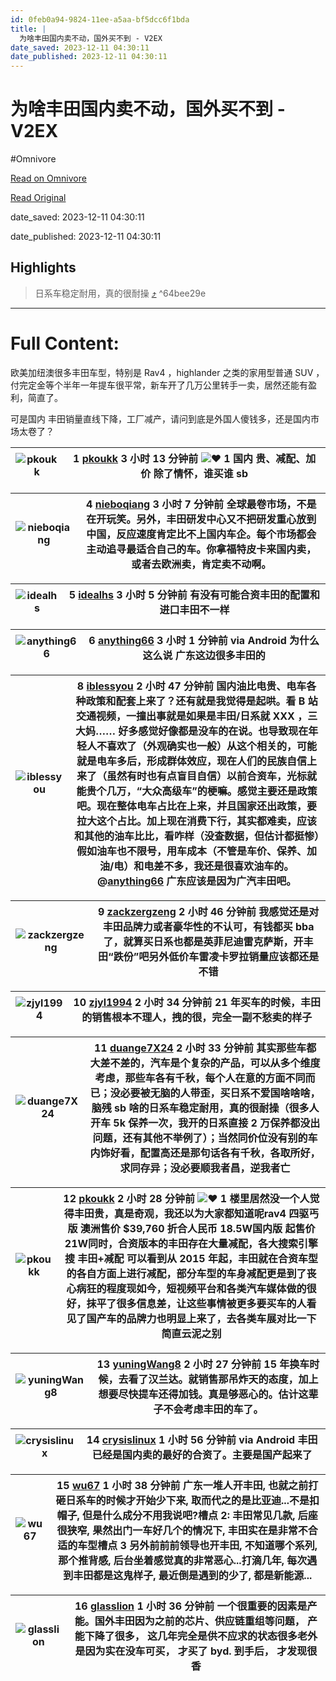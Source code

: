 ```yaml
---
id: 0feb0a94-9824-11ee-a5aa-bf5dcc6f1bda
title: |
  为啥丰田国内卖不动，国外买不到 - V2EX
date_saved: 2023-12-11 04:30:11
date_published: 2023-12-11 04:30:11
---
```


# 为啥丰田国内卖不动，国外买不到 - V2EX
#Omnivore

[Read on Omnivore](https://omnivore.app/me/v-2-ex-18c58ef1d24)

[Read Original](https://www.v2ex.com/t/999451)

date_saved: 2023-12-11 04:30:11

date_published: 2023-12-11 04:30:11

## Highlights

> 日系车稳定耐用，真的很耐操 [⤴️](https://omnivore.app/me/v-2-ex-18c58ef1d24#64bee29e-897d-4223-ac2c-5a875b6483dd)  ^64bee29e


--- 

# Full Content: 

欧美加纽澳很多丰田车型，特别是 Rav4 ，highlander 之类的家用型普通 SUV ，付完定金等个半年一年提车很平常，新车开了几万公里转手一卖，居然还能有盈利，简直了。

可是国内 丰田销量直线下降，工厂减产，请问到底是外国人傻钱多，还是国内市场太卷了？

| ![pkoukk](https://proxy-prod.omnivore-image-cache.app/0x0,sTwvvySX4cg3P0V7cVOR3VWwSFL4XhY_FI5VtbJYEPRI/https://cdn.v2ex.com/avatar/dd13/7591/344868_normal.png?m=1689560978) | 1 **[pkoukk](https://www.v2ex.com/member/pkoukk)** 3 小时 13 分钟前 ![❤️](https://proxy-prod.omnivore-image-cache.app/14x0,saoR_MvJ3uJ2jLgEyiT6R-483tterapDmryp9rdXOHYc/https://www.v2ex.com/static/img/heart_neue_red.png?v=16ec2dd0a880be6edda1e4a2e35754b3) 1 国内 贵、减配、加价 除了情怀，谁买谁 sb |
| ---------------------------------------------------------------------------------------------------------------------------------------------------------------------------- | ---------------------------------------------------------------------------------------------------------------------------------------------------------------------------------------------------------------------------------------------------------------------------------- |

| ![nieboqiang](https://proxy-prod.omnivore-image-cache.app/0x0,sPrpsCaswolMbd22_-tGn4SJFVtxtqsrU9obI6fVQaUI/https://cdn.v2ex.com/gravatar/899204b32b21e554b9d20e0b710dc537?s=48&d=retro) | 4 **[nieboqiang](https://www.v2ex.com/member/nieboqiang)** 3 小时 7 分钟前 全球最卷市场，不是在开玩笑。另外，丰田研发中心又不把研发重心放到中国，反应速度肯定比不上国内车企。每个市场都会主动追寻最适合自己的车。你拿福特皮卡来国内卖，或者去欧洲卖，肯定卖不动啊。 |
| --------------------------------------------------------------------------------------------------------------------------------------------------------------------------------------- | ------------------------------------------------------------------------------------------------------------------------------------------------------------------ |

| ![idealhs](https://proxy-prod.omnivore-image-cache.app/0x0,sf4bemxElAasi02w2fkpGTh9ZergNbE7lxODvkYn9tNs/https://cdn.v2ex.com/gravatar/0cda5f769349fe349999d4ce56b3a83f?s=48&d=retro) | 5 **[idealhs](https://www.v2ex.com/member/idealhs)** 3 小时 5 分钟前 有没有可能合资丰田的配置和进口丰田不一样 |
| ------------------------------------------------------------------------------------------------------------------------------------------------------------------------------------ | ------------------------------------------------------------------------------------ |

| ![anything66](https://proxy-prod.omnivore-image-cache.app/0x0,sD5eYKaxvAH-j8eBfRq3nkUDIZIEcVju_B4ZWVKm9gi4/https://cdn.v2ex.com/gravatar/2e61d4d6d7132598001a02f91b7d83f8?s=48&d=retro) | 6 **[anything66](https://www.v2ex.com/member/anything66)** 3 小时 1 分钟前 via Android 为什么这么说 广东这边很多丰田的 |
| --------------------------------------------------------------------------------------------------------------------------------------------------------------------------------------- | -------------------------------------------------------------------------------------------------- |

| ![iblessyou](https://proxy-prod.omnivore-image-cache.app/0x0,s77JMjieT5-KK672609MyOpVV5RVU0nsGS3iZbanQX8c/https://cdn.v2ex.com/avatar/e02b/ae05/274403_normal.png?m=1686826106) | 8 **[iblessyou](https://www.v2ex.com/member/iblessyou)** 2 小时 47 分钟前 国内油比电贵、电车各种政策和配套上来了？还有就是我觉得是起哄。看 B 站交通视频，一撞出事就是如果是丰田/日系就 XXX ，三大妈…… 好多感觉好像都是没车的在说。也导致现在年轻人不喜欢了（外观确实也一般）从这个相关的，可能就是电车多后，形成群体效应，现在人们的民族自信上来了（虽然有时也有点盲目自信）以前合资车，光标就能贵个几万，“大众高级车”的梗嘛。感觉主要还是政策吧。现在整体电车占比在上来，并且国家还出政策，要拉大这个占比。加上现在消费下行，其实都难卖，应该和其他的油车比比，看咋样（没查数据，但估计都挺惨）假如油车也不限号，用车成本（不管是车价、保养、加油/电）和电差不多，我还是很喜欢油车的。@[anything66](https://www.v2ex.com/member/anything66) 广东应该是因为广汽丰田吧。 |
| ------------------------------------------------------------------------------------------------------------------------------------------------------------------------------- | ------------------------------------------------------------------------------------------------------------------------------------------------------------------------------------------------------------------------------------------------------------------------------------------------------------------------------------------------------------------------------------------------------------------------------------------------------ |

| ![zackzergzeng](https://proxy-prod.omnivore-image-cache.app/0x0,su6AqoVrsI3kyiPvWex40CCGsrvC_tI0pou9d3o5l10I/https://cdn.v2ex.com/gravatar/dae230455e892ad5ccd6dad6b9566736?s=48&d=retro) | 9 **[zackzergzeng](https://www.v2ex.com/member/zackzergzeng)** 2 小时 46 分钟前 我感觉还是对丰田品牌力或者豪华性的不认可，有钱都买 bba 了，就算买日系也都是英菲尼迪雷克萨斯，开丰田“跌份”吧另外低价车雷凌卡罗拉销量应该都还是不错 |
| ----------------------------------------------------------------------------------------------------------------------------------------------------------------------------------------- | ------------------------------------------------------------------------------------------------------------------------------------------------------- |

| ![zjyl1994](https://proxy-prod.omnivore-image-cache.app/0x0,srhTBPWLGHjWmtGzsu43uT1ldVvkfBXUwmX7v_E8qkeQ/https://cdn.v2ex.com/avatar/200d/3e88/95841_normal.png?m=1554353886) | 10 **[zjyl1994](https://www.v2ex.com/member/zjyl1994)** 2 小时 34 分钟前 21 年买车的时候，丰田的销售根本不理人，拽的很，完全一副不愁卖的样子 |
| ----------------------------------------------------------------------------------------------------------------------------------------------------------------------------- | ------------------------------------------------------------------------------------------------------- |

| ![duange7X24](https://proxy-prod.omnivore-image-cache.app/0x0,stSbkSvtOE2ElZrNZic-KygWZJghEuCSmANNwDCs3J2U/https://cdn.v2ex.com/gravatar/c96a4a22d48f8ac37a795467da20eae9?s=48&d=retro) | 11 **[duange7X24](https://www.v2ex.com/member/duange7X24)** 2 小时 33 分钟前 其实那些车都大差不差的，汽车是个复杂的产品，可以从多个维度考虑，那些车各有千秋，每个人在意的方面不同而已；没必要被无脑的人带歪，买日系不爱国啥啥啥，脑残 sb 啥的日系车稳定耐用，真的很耐操（很多人开车 5k 保养一次，我开的日系直接 2 万保养都没出问题，还有其他不举例了）；当然同价位没有别的车内饰好看，配置高还是那句话各有千秋，各取所好，求同存异；没必要顺我者昌，逆我者亡 |
| --------------------------------------------------------------------------------------------------------------------------------------------------------------------------------------- | --------------------------------------------------------------------------------------------------------------------------------------------------------------------------------------------------------------------------------------------------------------------- |

| ![pkoukk](https://proxy-prod.omnivore-image-cache.app/0x0,sTwvvySX4cg3P0V7cVOR3VWwSFL4XhY_FI5VtbJYEPRI/https://cdn.v2ex.com/avatar/dd13/7591/344868_normal.png?m=1689560978) | 12 **[pkoukk](https://www.v2ex.com/member/pkoukk)** 2 小时 28 分钟前 ![❤️](https://proxy-prod.omnivore-image-cache.app/14x0,saoR_MvJ3uJ2jLgEyiT6R-483tterapDmryp9rdXOHYc/https://www.v2ex.com/static/img/heart_neue_red.png?v=16ec2dd0a880be6edda1e4a2e35754b3) 1 楼里居然没一个人觉得丰田贵，真是奇观，我还以为大家都知道呢rav4 四驱丐版 澳洲售价 $39,760 折合人民币 18.5W国内版 起售价 21W同时，合资版本的丰田存在大量减配，各大搜索引擎搜 丰田+减配 可以看到从 2015 年起，丰田就在合资车型的各自方面上进行减配，部分车型的车身减配更是到了丧心病狂的程度现如今，短视频平台和各类汽车媒体做的很好，抹平了很多信息差，让这些事情被更多要买车的人看见了国产车的品牌力也明显上来了，去各类车展对比一下简直云泥之别 |
| ---------------------------------------------------------------------------------------------------------------------------------------------------------------------------- | ------------------------------------------------------------------------------------------------------------------------------------------------------------------------------------------------------------------------------------------------------------------------------------------------------------------------------------------------------------------------------------------------------------------------------------------------------------------------------------------------------ |

| ![yuningWang8](https://proxy-prod.omnivore-image-cache.app/0x0,s47WZFPxyQoYefu9TaT87BbhEQz_BijYDl19j4w-xeUQ/https://cdn.v2ex.com/gravatar/d9b55c8f7d6e1f25853901a00a728bfa?s=48&d=retro) | 13 **[yuningWang8](https://www.v2ex.com/member/yuningWang8)** 2 小时 27 分钟前 15 年换车时候，去看了汉兰达。就销售那吊炸天的态度，加上想要尽快提车还得加钱。真是够恶心的。估计这辈子不会考虑丰田的车了。 |
| ---------------------------------------------------------------------------------------------------------------------------------------------------------------------------------------- | ---------------------------------------------------------------------------------------------------------------------------------------- |

| ![crysislinux](https://proxy-prod.omnivore-image-cache.app/0x0,s0SlVvXa6sjRlbWO2l_E4ZP8IaIuYcVcmB9XYIxmaFPU/https://cdn.v2ex.com/gravatar/951cb4b6c1ecc27f0eb83f6291df10da?s=48&d=retro) | 14 **[crysislinux](https://www.v2ex.com/member/crysislinux)** 1 小时 56 分钟前 via Android 丰田已经是国内卖的最好的合资了。主要是国产起来了 |
| ---------------------------------------------------------------------------------------------------------------------------------------------------------------------------------------- | -------------------------------------------------------------------------------------------------------------- |

| ![wu67](https://proxy-prod.omnivore-image-cache.app/0x0,spUgCabpBuqIalT-qN2rtUrssjoL0wZpM4bDDzmVAYSo/https://cdn.v2ex.com/avatar/4571/ffbc/265735_normal.png?m=1681179376) | 15 **[wu67](https://www.v2ex.com/member/wu67)** 1 小时 38 分钟前 广东一堆人开丰田, 也就之前打砸日系车的时候才开始少下来, 取而代之的是比亚迪...不是扣帽子, 但是什么成分不用我说吧?槽点 2: 丰田常见几款, 后座很狭窄, 果然出门一车好几个的情况下, 丰田实在是非常不合适的车型槽点 3 另外前前前领导也开丰田, 不知道哪个系列, 那个推背感, 后台坐着感觉真的非常恶心...打滴几年, 每次遇到丰田都是这鬼样子, 最近倒是遇到的少了, 都是新能源... |
| -------------------------------------------------------------------------------------------------------------------------------------------------------------------------- | ------------------------------------------------------------------------------------------------------------------------------------------------------------------------------------------------------------------------------------------------------------------ |

| ![glasslion](https://proxy-prod.omnivore-image-cache.app/0x0,s1EXgvqDlobZMWvibRxxjgRD9hdd6N4lJOuPOAiagu6A/https://cdn.v2ex.com/avatar/b626/82b1/10491_normal.png?m=1635234414) | 16 **[glasslion](https://www.v2ex.com/member/glasslion)** 1 小时 36 分钟前 一个很重要的因素是产能。国外丰田因为之前的芯片、供应链重组等问题， 产能下降了很多， 这几年完全是供不应求的状态很多老外是因为实在没车可买， 才买了 byd. 到手后， 才发现很香 |
| ------------------------------------------------------------------------------------------------------------------------------------------------------------------------------ | ---------------------------------------------------------------------------------------------------------------------------------------------------------------- |
